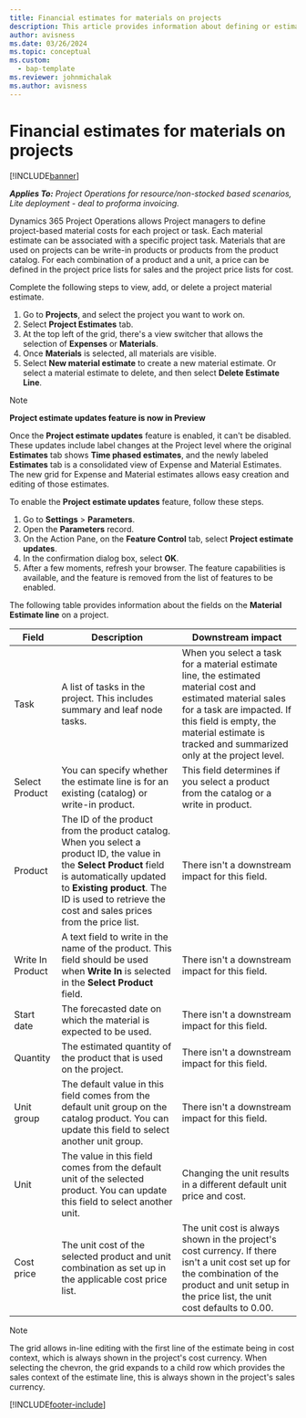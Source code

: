 ```yaml
---
title: Financial estimates for materials on projects
description: This article provides information about defining or estimating project-based materials.
author: avisness
ms.date: 03/26/2024
ms.topic: conceptual
ms.custom: 
  - bap-template
ms.reviewer: johnmichalak
ms.author: avisness
---
```


# Financial estimates for materials on projects

[!INCLUDE[banner](../includes/banner.md)]

_**Applies To:** Project Operations for resource/non-stocked based scenarios, Lite deployment - deal to proforma invoicing._

Dynamics 365 Project Operations allows Project managers to define project-based material costs for each project or task. Each material estimate can be associated with a specific project task. Materials that are used on projects can be write-in products or products from the product catalog. For each combination of a product and a unit, a price can be defined in the project price lists for sales and the project price lists for cost.  

Complete the following steps to view, add, or delete a project material estimate.

1. Go to **Projects**, and select the project you want to work on.
1. Select **Project Estimates** tab.
1. At the top left of the grid, there's a view switcher that allows the selection of **Expenses** or **Materials**.
1. Once **Materials** is selected, all materials are visible.
1. Select **New material estimate** to create a new material estimate. Or select a material estimate to delete, and then select **Delete Estimate Line**.

> [!NOTE]
> **Project estimate updates feature is now in Preview**
>
> Once the **Project estimate updates** feature is enabled, it can't be disabled. These updates include label changes at the Project level where the original **Estimates** tab shows **Time phased estimates**, and the newly labeled **Estimates** tab is a consolidated view of Expense and Material Estimates. The new grid for Expense and Material estimates allows easy creation and editing of those estimates.
>
>To enable the **Project estimate updates** feature, follow these steps.
>
>1. Go to **Settings** \> **Parameters**.
>1. Open the **Parameters** record.
>1. On the Action Pane, on the **Feature Control** tab, select **Project estimate updates**.
>1. In the confirmation dialog box, select **OK**.
>1. After a few moments, refresh your browser. The feature capabilities is available, and the feature is removed from the list of features to be enabled. 

The following table provides information about the fields on the **Material Estimate line** on a project. 

| **Field** | **Description** | **Downstream impact** |
| --- | --- | --- |
| Task | A list of tasks in the project. This includes summary and leaf node tasks. | When you select a task for a material estimate line, the estimated material cost and estimated material sales for a task are impacted. If this field is empty, the material estimate is tracked and summarized only at the project level. |
| Select Product |  You can specify whether the estimate line is for an existing (catalog) or write-in product. | This field determines if you select a product from the catalog or a write in product. |
| Product | The ID of the product from the product catalog. When you select a product ID, the value in the **Select Product** field is automatically updated to **Existing product**. The ID is used to retrieve the cost and sales prices from the price list. | There isn't a downstream impact for this field. |
| Write In Product | A text field to write in the name of the product. This field should be used when **Write In** is selected in the **Select Product** field.| There isn't a downstream impact for this field. |
| Start date | The forecasted date on which the material is expected to be used. | There isn't a downstream impact for this field. |
| Quantity | The estimated quantity of the product that is used on the project. | There isn't a downstream impact for this field. |
| Unit group | The default value in this field comes from the default unit group on the catalog product. You can update this field to select another unit group. | There isn't a downstream impact for this field. |
| Unit | The value in this field comes from the default unit of the selected product. You can update this field to select another unit. | Changing the unit results in a different default unit price and cost. |
| Cost price | The unit cost of the selected product and unit combination as set up in the applicable cost price list. | The unit cost is always shown in the project's cost currency. If there isn't a unit cost set up for the combination of the product and unit setup in the price list, the unit cost defaults to 0.00. |

>[!NOTE]
> The grid allows in-line editing with the first line of the estimate being in cost context, which is always shown in the project's cost currency. When selecting the chevron, the grid expands to a child row which provides the sales context of the estimate line, this is always shown in the project's sales currency.    

[!INCLUDE[footer-include](../includes/footer-banner.md)]
